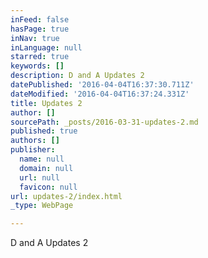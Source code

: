 ```yaml
---
inFeed: false
hasPage: true
inNav: true
inLanguage: null
starred: true
keywords: []
description: D and A Updates 2
datePublished: '2016-04-04T16:37:30.711Z'
dateModified: '2016-04-04T16:37:24.331Z'
title: Updates 2
author: []
sourcePath: _posts/2016-03-31-updates-2.md
published: true
authors: []
publisher:
  name: null
  domain: null
  url: null
  favicon: null
url: updates-2/index.html
_type: WebPage

---
```

D and A Updates 2